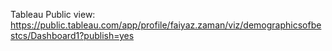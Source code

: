 Tableau Public view: https://public.tableau.com/app/profile/faiyaz.zaman/viz/demographicsofbestcs/Dashboard1?publish=yes

